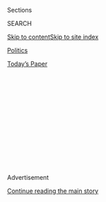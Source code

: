 <div id="app">

<div>

<div>

<div>

<div class="NYTAppHideMasthead css-1q2w90k e1suatyy0">

<div class="section css-ui9rw0 e1suatyy2">

<div class="css-eph4ug er09x8g0">

<div class="css-6n7j50">

</div>

<span class="css-1dv1kvn">Sections</span>

<div class="css-10488qs">

<span class="css-1dv1kvn">SEARCH</span>

</div>

[Skip to content](#site-content)[Skip to site
index](#site-index)

</div>

<div id="masthead-section-label" class="css-1wr3we4 eaxe0e00">

[Politics](https://www.nytimes.com/section/politics)

</div>

<div class="css-10698na e1huz5gh0">

</div>

</div>

<div id="masthead-bar-one" class="section hasLinks css-15hmgas e1csuq9d3">

<div class="css-uqyvli e1csuq9d0">

</div>

<div class="css-1uqjmks e1csuq9d1">

</div>

<div class="css-9e9ivx">

[](https://myaccount.nytimes.com/auth/login?response_type=cookie&client_id=vi)

</div>

<div class="css-1bvtpon e1csuq9d2">

[Today’s
Paper](https://www.nytimes.com/section/todayspaper)

</div>

</div>

</div>

</div>

<div data-aria-hidden="false">

<div id="site-content" data-role="main">

<div>

<div class="css-1aor85t" style="opacity:0.000000001;z-index:-1;visibility:hidden">

<div class="css-1hqnpie">

<div class="css-epjblv">

<span class="css-17xtcya">[Politics](/section/politics)</span><span class="css-x15j1o">|</span><span class="css-fwqvlz">Investigation
Intensifies Into Top Trump
Fund-raiser</span>

</div>

<div class="css-k008qs">

<div class="css-1iwv8en">

<span class="css-18z7m18"></span>

<div>

</div>

</div>

<span class="css-1n6z4y">https://nyti.ms/2G5pisy</span>

<div class="css-1705lsu">

<div class="css-4xjgmj">

<div class="css-4skfbu" data-role="toolbar" data-aria-label="Social Media Share buttons, Save button, and Comments Panel with current comment count" data-testid="share-tools">

  - 
  - 
  - 
  - 
    
    <div class="css-6n7j50">
    
    </div>

  - 

</div>

</div>

</div>

</div>

</div>

</div>

<div id="NYT_TOP_BANNER_REGION" class="css-13pd83m">

</div>

<div id="top-wrapper" class="css-1sy8kpn">

<div id="top-slug" class="css-l9onyx">

Advertisement

</div>

[Continue reading the main
story](#after-top)

<div class="ad top-wrapper" style="text-align:center;height:100%;display:block;min-height:250px">

<div id="top" class="place-ad" data-position="top" data-size-key="top">

</div>

</div>

<div id="after-top">

</div>

</div>

<div id="sponsor-wrapper" class="css-1hyfx7x">

<div id="sponsor-slug" class="css-19vbshk">

Supported by

</div>

[Continue reading the main
story](#after-sponsor)

<div id="sponsor" class="ad sponsor-wrapper" style="text-align:center;height:100%;display:block">

</div>

<div id="after-sponsor">

</div>

</div>

<div class="css-1vkm6nb ehdk2mb0">

# Investigation Intensifies Into Top Trump Fund-raiser

</div>

<div class="css-79elbk" data-testid="photoviewer-wrapper">

<div class="css-z3e15g" data-testid="photoviewer-wrapper-hidden">

</div>

<div class="css-1a48zt4 ehw59r15" data-testid="photoviewer-children">

![<span class="css-16f3y1r e13ogyst0" data-aria-hidden="true">Elliott
Broidy, a fund-raiser for President Trump, is facing multiple federal
investigations.</span><span class="css-cnj6d5 e1z0qqy90" itemprop="copyrightHolder"><span class="css-1ly73wi e1tej78p0">Credit...</span><span><span>David
Karp/Associated
Press</span></span></span>](https://static01.nyt.com/images/2019/07/08/us/politics/08dc-broidy/merlin_157636071_cd2795f7-7e9d-4700-bf6e-f3168157453c-articleLarge.jpg?quality=75&auto=webp&disable=upscale)

</div>

</div>

<div class="css-xt80pu e12qa4dv0">

<div class="css-18e8msd">

<div class="css-vp77d3 epjyd6m0">

<div class="css-1baulvz">

By [<span class="css-1baulvz last-byline" itemprop="name">Kenneth P.
Vogel</span>](https://www.nytimes.com/by/kenneth-p-vogel)

</div>

</div>

  - July 8,
    2019

  - 
    
    <div class="css-4xjgmj">
    
    <div class="css-d8bdto" data-role="toolbar" data-aria-label="Social Media Share buttons, Save button, and Comments Panel with current comment count" data-testid="share-tools">
    
      - 
      - 
      - 
      - 
        
        <div class="css-6n7j50">
        
        </div>
    
      - 
    
    </div>
    
    </div>

</div>

</div>

<div class="section meteredContent css-1r7ky0e" name="articleBody" itemprop="articleBody">

<div class="css-1fanzo5 StoryBodyCompanionColumn">

<div class="css-53u6y8">

WASHINGTON — Federal prosecutors have intensified their wide-ranging
federal investigation into Elliott Broidy, a top fund-raiser for
President Trump, signaling the Justice Department’s continued interest
in questions about foreign influence on the administration.

In recent months, federal authorities have searched Mr. Broidy’s
Southern California office and subpoenaed records related to him from a
onetime business partner and from Mr. Trump’s inaugural committee. They
have reportedly asked the authorities in Romania for assistance
investigating associates with whom Mr. Broidy worked to win military
intelligence contracts potentially worth as much as $64 million.

They have also charged four people who worked with Mr. Broidy on plans
to influence the administration, including on behalf of interests in
Asia, the Middle East and Europe. While the charges against three of his
associates were unrelated to their work with Mr. Broidy, most have been
asked about their relationships with him, according to several people
familiar with the investigation.

Taken together, the steps suggest mounting pressure on Mr. Broidy. And
they underscore the legal questions raised by his efforts to [parlay his
access into business
advantage](https://www.nytimes.com/2018/03/25/us/politics/elliott-broidy-trump-access-circinus-lobbying.html)
in the frenetic weeks after Mr. Trump’s election, and then to [influence
the new
administration’s](https://www.nytimes.com/2018/03/21/us/politics/george-nader-elliott-broidy-uae-saudi-arabia-white-house-influence.html)
policies toward the Middle East, where he was pursuing contracts worth
hundreds of millions of dollars.

</div>

</div>

<div class="css-1fanzo5 StoryBodyCompanionColumn">

<div class="css-53u6y8">

The scrutiny comes as the Justice Department has stepped up its
[enforcement of foreign lobbying
laws](https://www.nytimes.com/2019/03/06/us/politics/fara-task-force-justice-department.html)
and continues to investigate whether [foreign money was illegally
funneled](https://www.nytimes.com/2018/12/13/us/politics/trump-inauguration-investigation.html)
into Mr. Trump’s super PAC or inaugural committee.

Mr. Broidy’s lawyers have contended that he did not do anything that
would require him to lobby. One of the lawyers, Chris Clark, said in an
email on Monday that he dismissed as “utterly false” the idea that his
client used his connections to Mr. Trump to drum up business.

During Mr. Trump’s 2016 campaign and transition, few establishment power
brokers had ties to him, creating a vacuum that gave tremendous
influence to the relatively small group of people who could demonstrate
real connections.

While Mr. Broidy had initially supported a succession of Mr. Trump’s
Republican presidential rivals, he enthusiastically joined Mr. Trump’s
campaign when he emerged as the party’s presumptive nominee. After
helping raise money for Mr. Trump’s campaign, Mr. Broidy became a
finance vice chairman of Mr. Trump’s inaugural committee, helping it
raise a record-shattering $107 million.

Mr. Broidy, who bought a defense intelligence company called Circinus in
2015, marketed his access to Mr. Trump and his inauguration to
prospective government clients around the world, including some with
unsavory records, according to dozens of interviews and thousands of
documents stolen from Mr. Broidy’s accounts and provided to The New York
Times and other news outlets.

</div>

</div>

<div class="css-1fanzo5 StoryBodyCompanionColumn">

<div class="css-53u6y8">

Three weeks before the inauguration, Mr. Broidy emailed invitations to
coveted inaugural events to Angolan officials. He also sent them a
version of a proposal under which Angola would pay Circinus as much as
$64 million for security services over five years. The Angolans
submitted a $6 million payment to Circinus three days before the
inauguration, correspondence shows, though the company did not collect
any additional funds from Angola, according to people close to Mr.
Broidy.

One of the Angolan officials invited by Mr. Broidy, André de Oliveira
João Sango, who was then serving as the director of external
intelligence, [was identified by The Times’s TV show, “The
Weekly,”](https://www.nytimes.com/2019/06/26/the-weekly/trump-inauguration-expensive.html)
on the red carpet at a candlelight dinner attended by Mr. Trump the
night before the inauguration. Another of the Angolan invitees, João
Lourenço, has since been elected the country’s president.

At an informal inauguration week dinner at the Trump International Hotel
near the White House, Mr. Broidy introduced Mr. Trump to two politicians
from Romania, from which Circinus was seeking contracts valued at more
than $200 million. One of the Romanian politicians, Liviu Dragnea, was
facing corruption charges that have since led to a three-and-a-half-year
prison sentence.

Mr. Dragnea, Mr. Lourenço and Mr. Sango were among the individuals named
in a subpoena sent to Mr. Trump’s inaugural committee in April.

The Embassies of Romania and Angola in Washington did not respond to
requests for comment. But Romanian news outlets [have
reported](https://www.g4media.ro/exclusiv-vizita-lui-dragnea-si-grindeanu-in-america-la-ceremonia-de-inaugurare-a-presedintelui-trump-in-atentia-anchetatorilor-americani-plus-legatura-dintre-elliot-broidy-si-cristian-burci.html)
that the Justice Department has asked Romanian authorities for
assistance in collecting information from Mr. Dragnea and others about
their inauguration week visit to Washington.

Also named in the subpoena was Denis Sassou-Nguesso, the longtime
president of the Republic of Congo**,** who has been accused of funding
a lavish lifestyle with public resources. He was invited by Mr. Broidy
to a handful of inauguration week events, including the candlelight
dinner, while Circinus was pursuing business in that country. The
business never materialized**,** and Mr. Sassou-Nguesso declined the
invitation to the inauguration festivities, according to people close to
Mr. Broidy.

The inaugural committee has responded to the subpoena, a person familiar
with the committee said. The subpoena to the committee was [first
reported by The Wall Street
Journal](https://www.wsj.com/articles/prosecutors-intensify-scrutiny-of-trump-fundraiser-elliott-broidy-11561109521)
and was issued by the United States attorney’s office in Brooklyn.

</div>

</div>

<div class="css-1fanzo5 StoryBodyCompanionColumn">

<div class="css-53u6y8">

A person close to Mr. Broidy rejected the suggestion that the subpoena
represented an escalation of or an expansion in the investigation of Mr.
Broidy. The person said that for the past year, Mr. Broidy has been the
subject of an investigation being conducted by the public integrity
section of the Justice Department’s Criminal Division, using a grand
jury empaneled in Washington.

The public integrity section late last year issued a subpoena to Lisa
Korbatov, a Los Angeles conservative activist who worked with Mr. Broidy
on his arrangement with the Angolan government, for documents related to
Mr. Broidy, Circinus and other companies, according to a person familiar
with the investigation.

But, highlighting the overlap between the work of different federal
prosecutors, Ms. Korbatov was also named in the Brooklyn prosecutors’
subpoena of the inaugural committee. So, too, were two other Broidy
associates involved in the Angola arrangement — Dolapo Asiru, a
Nigeria-born California investment banker, and Nickie Lum Davis, a
political fund-raiser who has retained the prominent trial lawyer Abbe
D. Lowell to represent her.

Ms. Davis and Mr. Broidy have also attracted scrutiny in a related
matter being handled by the Justice Department’s public integrity
section — the investigation into an alleged scheme to [launder millions
of dollars into the
country](https://www.nytimes.com/2018/11/30/us/politics/broidy-trump-foreign-money.html)
to help a flamboyant Malaysian financier known as Jho Low end a Justice
Department investigation.

Another figure in that investigation, the entertainer and businessman
Pras Michel, was [charged in
May](https://www.nytimes.com/2019/05/10/us/pras-michel-jho-low-campaign-finance.html)
with conspiring to funnel millions of dollars of Mr. Low’s money into
the 2012 presidential election. Mr. Michel, a former member of the
Fugees, a defunct hip-hop group, has pleaded not guilty. He has been
asked by prosecutors for information on what Mr. Broidy did to help the
financier, according to a person familiar with the investigation.

Mr. Broidy’s lawyers have said he never lobbied the Trump administration
to end the investigation into the Malaysian fund.

Two other associates of Mr. Broidy’s have cooperated with prosecutors
after being caught up in the investigation of the special counsel,
Robert S. Mueller III, into Russian interference in the 2016
presidential election.

Rick Gates, who was [paid at least $125,000 by Mr.
Broidy](https://www.nytimes.com/2018/07/24/us/politics/rick-gates-elliott-broidy-trump-payments.html)
for advice on navigating the Trump administration, [pleaded
guilty](https://www.nytimes.com/2019/03/15/us/politics/rick-gates-cooperation-sentencing-delay.html)
to conspiracy and lying to the F.B.I. And George Nader, a political
adviser to the de facto ruler of the United Arab Emirates who [helped
Mr. Broidy’s
company](https://www.nytimes.com/2018/03/21/us/politics/george-nader-elliott-broidy-uae-saudi-arabia-white-house-influence.html)
win contracts worth at least $200 million with the oil-rich gulf nation,
[cooperated with Mr. Mueller’s
team](https://www.nytimes.com/2018/03/06/us/politics/george-nader-special-counsel-mueller-cooperating-seychelles.html)
before being [arrested last
month](https://www.nytimes.com/2019/06/03/us/politics/george-nader-child-pornography-arrest.html)
on child pornography charges.

</div>

</div>

</div>

<div>

</div>

<div>

</div>

<div>

</div>

<div>

<div id="bottom-wrapper" class="css-1ede5it">

<div id="bottom-slug" class="css-l9onyx">

Advertisement

</div>

[Continue reading the main
story](#after-bottom)

<div id="bottom" class="ad bottom-wrapper" style="text-align:center;height:100%;display:block;min-height:90px">

</div>

<div id="after-bottom">

</div>

</div>

</div>

</div>

</div>

## Site Index

<div>

</div>

## Site Information Navigation

  - [© <span>2020</span> <span>The New York Times
    Company</span>](https://help.nytimes.com/hc/en-us/articles/115014792127-Copyright-notice)

<!-- end list -->

  - [NYTCo](https://www.nytco.com/)
  - [Contact
    Us](https://help.nytimes.com/hc/en-us/articles/115015385887-Contact-Us)
  - [Work with us](https://www.nytco.com/careers/)
  - [Advertise](https://nytmediakit.com/)
  - [T Brand Studio](http://www.tbrandstudio.com/)
  - [Your Ad
    Choices](https://www.nytimes.com/privacy/cookie-policy#how-do-i-manage-trackers)
  - [Privacy](https://www.nytimes.com/privacy)
  - [Terms of
    Service](https://help.nytimes.com/hc/en-us/articles/115014893428-Terms-of-service)
  - [Terms of
    Sale](https://help.nytimes.com/hc/en-us/articles/115014893968-Terms-of-sale)
  - [Site
    Map](https://spiderbites.nytimes.com)
  - [Help](https://help.nytimes.com/hc/en-us)
  - [Subscriptions](https://www.nytimes.com/subscription?campaignId=37WXW)

</div>

</div>

</div>

</div>
